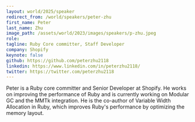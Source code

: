 ```yaml
---
layout: world/2025/speaker
redirect_from: /world/speakers/peter-zhu
first_name: Peter
last_name: Zhu
image_path: /assets/world/2023/images/speakers/p-zhu.jpeg
role:
tagline: Ruby Core committer, Staff Developer
company: Shopify
keynote: false
github: https://github.com/peterzhu2118
linkedin: https://www.linkedin.com/in/peterzhu2118/
twitter: https://twitter.com/peterzhu2118
---
```


Peter is a Ruby core committer and Senior Developer at Shopify. He works on improving the performance of Ruby and is currently working on Modular GC and the MMTk integration. He is the co-author of Variable Width Allocation in Ruby, which improves Ruby's performance by optimizing the memory layout.

